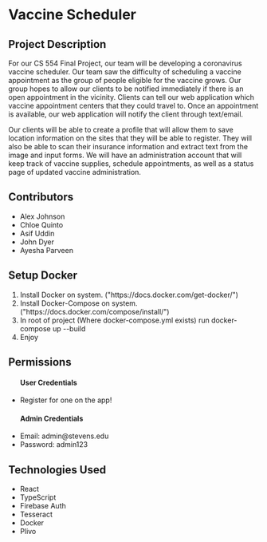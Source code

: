 <h1>Vaccine Scheduler</h1>
<h2>Project Description</h2>
<p>For our CS 554 Final Project, our team will be developing a coronavirus vaccine scheduler. Our team saw the difficulty of scheduling a vaccine appointment as the group of people eligible for the vaccine grows. Our group hopes to allow our clients to be notified immediately if there is an open appointment in the vicinity. Clients can tell our web application which vaccine appointment centers that they could travel to. Once an appointment is available, our web application will notify the client through text/email.</p>
<p>Our clients will be able to create a profile that will allow them to save location information on the sites that they will be able to register. They will also be able to scan their insurance information and extract text from the image and input forms. We will have an administration account that will keep track of vaccine supplies, schedule appointments, as well as a status page of updated vaccine administration. </p>
<h2>Contributors</h2>
<ul>
    <li>Alex Johnson</li>
    <li>Chloe Quinto</li>
    <li>Asif Uddin</li>
    <li>John Dyer</li>
    <li>Ayesha Parveen</li>
</ul>
<h2>Setup Docker</h2>
<ol>
    <li>Install Docker on system. ("https://docs.docker.com/get-docker/")</li>
    <li>Install Docker-Compose on system. ("https://docs.docker.com/compose/install/")</li>
    <li>In root of project (Where docker-compose.yml exists) run docker-compose up --build</li>
    <li>Enjoy</li>
</ol>

<h2>Permissions</h2>
<ul>
<h4>User Credentials</h4>
<li>Register for one on the app!

<h4>Admin Credentials </h4>
<li>Email: admin@stevens.edu
<li>Password: admin123
</ul>


<h2>Technologies Used </h2>
<ul>
<li>React
<li>TypeScript
<li>Firebase Auth
<li>Tesseract
<li>Docker 
<li>Plivo
</ul>